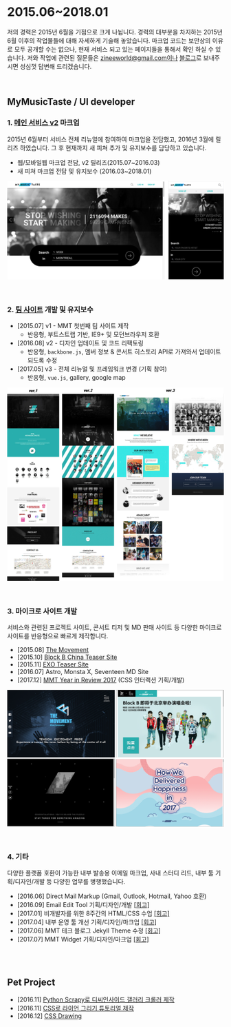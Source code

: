 # 2015.06~2018.01
저의 경력은 2015년 6월을 기점으로 크게 나뉩니다. 경력의 대부분을 차지하는 2015년 6월 이후의 작업물들에 대해 자세하게 기술해 놓았습니다. 마크업 코드는 보안상의 이유로 모두 공개할 수는 없으나, 현재 서비스 되고 있는 페이지들을 통해서 확인 하실 수 있습니다. 저와 작업에 관련된 질문들은 zineeworld@gmail.com이나 [블로그](http://zinee-world.tistory.com/guestbook)로 보내주시면 성심껏 답변해 드리겠습니다.

<br>

## MyMusicTaste / UI developer

### 1. [메인 서비스 v2](http://mymusictaste.com) 마크업
2015년 6월부터 서비스 전체 리뉴얼에 참여하여 마크업을 전담했고, 2016년 3월에 릴리즈 하였습니다. 그 후 현재까지 새 피쳐 추가 및 유지보수를 담당하고 있습니다.
* 웹/모바일웹 마크업 전담, v2 릴리즈(2015.07~2016.03)
* 새 피쳐 마크업 전담 및 유지보수 (2016.03~2018.01)

![mymusictaste.com](./img/mmt.png)

<br>

### 2. [팀 사이트](http://team.mymusictaste.com) 개발 및 유지보수
* [2015.07] v1 - MMT 첫번째 팀 사이트 제작
	* 반응형, 부트스트랩 기반, IE9+ 및 모던브라우저 호환
* [2016.08] v2 - 디자인 업데이트 및 코드 리팩토링
	* 반응형, `backbone.js`, 멤버 정보 & 콘서트 히스토리 API로 가져와서 업데이트 되도록 수정
* [2017.05] v3 - 전체 리뉴얼 및 프레임워크 변경 (기획 참여)
	* 반응형, `vue.js`, gallery, google map

![Team MyMusicTaste](./img/mmt_team.jpg)

<br>

### 3. 마이크로 사이트 개발
서비스와 관련된 프로젝트 사이트, 콘서트 티저 및 MD 판매 사이트 등 다양한 마이크로 사이트를 반응형으로 빠르게 제작합니다.
* [2015.08] [The Movement](http://movement.mymusictaste.com/)
* [2015.10] [Block B China Teaser Site](http://code.mymusictaste.com/blockb/dev2.html)
* [2015.11] [EXO Teaser Site](http://code.mymusictaste.com/exo)
* [2016.07] Astro, Monsta X, Seventeen MD Site
* [2017.12] [MMT Year in Review 2017](http://2017.mymusictaste.com) (CSS 인터랙션 기획/개발)

![마이크로 사이트](./img/mmt_micro.png)

<br>

### 4. 기타
다양한 플랫폼 호환이 가능한 내부 발송용 이메일 마크업, 사내 스터디 리드, 내부 툴 기획/디자인/개발 등 다양한 업무를 병행했습니다.
* [2016.06] Direct Mail Markup (Gmail, Outlook, Hotmail, Yahoo 호환)
* [2016.09] Email Edit Tool 기획/디자인/개발 [[회고]](http://zinee-world.tistory.com/395)
* [2017.01] 비개발자를 위한 8주간의 HTML/CSS 수업 [[회고]](http://zinee-world.tistory.com/456) 
* [2017.04] 내부 운영 툴 개선 기획/디자인/마크업 [[회고]](http://zinee-world.tistory.com/475)
* [2017.06] MMT 테크 블로그 Jekyll Theme 수정 [[회고]](http://zinee-world.tistory.com/464)
* [2017.07] MMT Widget 기획/디자인/마크업 [[회고]](http://zinee-world.tistory.com/474)

<br>
<br>

## Pet Project
* [2016.11] [Python Scrapy로 디씨인사이드 갤러리 크롤러 제작](http://zinee-world.tistory.com/408)
* [2016.11] [CSS로 라이언 그리기 튜토리얼 제작](http://zinee-world.tistory.com/category/CSS%20Drawing/Tutorial)
* [2016.12] [CSS Drawing](https://codepen.io/collection/AVKvZM/)
